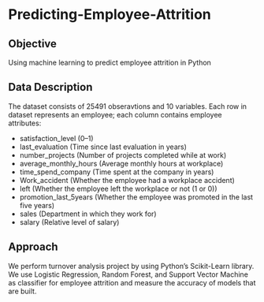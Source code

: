 # Predicting-Employee-Attrition

## Objective

Using machine learning to predict employee attrition in Python

## Data Description

The dataset consists of 25491 obseravtions and 10 variables. Each row in dataset represents an employee; each column contains employee attributes:

* satisfaction_level (0–1)
* last_evaluation (Time since last evaluation in years)
* number_projects (Number of projects completed while at work)
* average_monthly_hours (Average monthly hours at workplace)
* time_spend_company (Time spent at the company in years)
* Work_accident (Whether the employee had a workplace accident)
* left (Whether the employee left the workplace or not (1 or 0))
* promotion_last_5years (Whether the employee was promoted in the last five years)
* sales (Department in which they work for)
* salary (Relative level of salary)

## Approach

We perform turnover analysis project by using Python’s Scikit-Learn library. 
We use Logistic Regression, Random Forest, and Support Vector Machine as classifier for employee attrition and measure the accuracy of models that are built.
